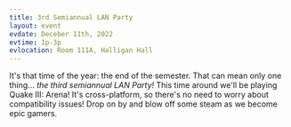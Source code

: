 ```yaml
---
title: 3rd Semiannual LAN Party
layout: event
evdate: Deceber 11th, 2022
evtime: 1p-3p
evlocation: Room 111A, Halligan Hall
---
```


It's that time of the year: the end of the semester. That can mean only one
thing... _the third semiannual LAN Party!_ This time around we'll be playing
Quake III: Arena! It's cross-platform, so there's no need to worry about
compatibility issues! Drop on by and blow off some steam as we become epic 
gamers.
